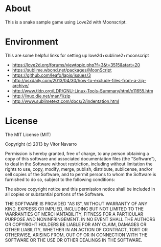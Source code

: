 About
====

This is a snake sample game using Love2d with Moonscript.

Environment
====

This are some helpful links for setting up love2d+sublime2+moonscript
* https://love2d.org/forums/viewtopic.php?f=3&t=3515&start=20
* https://sublime.wbond.net/packages/MoonScript
* https://github.com/leafo/lapis/issues/3
* http://osxdaily.com/2013/04/30/how-to-exclude-files-from-a-zip-archive/
* http://www.tldp.org/LDP/GNU-Linux-Tools-Summary/html/x11655.htm
* http://linux.die.net/man/1/zip
* http://www.sublimetext.com/docs/2/indentation.html

License
====
The MIT License (MIT)

Copyright (c) 2013 by Vitor Navarro

Permission is hereby granted, free of charge, to any person obtaining a copy of
this software and associated documentation files (the "Software"), to deal in
the Software without restriction, including without limitation the rights to
use, copy, modify, merge, publish, distribute, sublicense, and/or sell copies of
the Software, and to permit persons to whom the Software is furnished to do so,
subject to the following conditions:

The above copyright notice and this permission notice shall be included in all
copies or substantial portions of the Software.

THE SOFTWARE IS PROVIDED "AS IS", WITHOUT WARRANTY OF ANY KIND, EXPRESS OR
IMPLIED, INCLUDING BUT NOT LIMITED TO THE WARRANTIES OF MERCHANTABILITY, FITNESS
FOR A PARTICULAR PURPOSE AND NONINFRINGEMENT. IN NO EVENT SHALL THE AUTHORS OR
COPYRIGHT HOLDERS BE LIABLE FOR ANY CLAIM, DAMAGES OR OTHER LIABILITY, WHETHER
IN AN ACTION OF CONTRACT, TORT OR OTHERWISE, ARISING FROM, OUT OF OR IN
CONNECTION WITH THE SOFTWARE OR THE USE OR OTHER DEALINGS IN THE SOFTWARE.